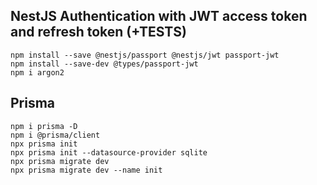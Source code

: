 ## NestJS Authentication with JWT access token and refresh token (+TESTS)

```
npm install --save @nestjs/passport @nestjs/jwt passport-jwt
npm install --save-dev @types/passport-jwt
npm i argon2
```

## Prisma

```
npm i prisma -D
npm i @prisma/client
npx prisma init
npx prisma init --datasource-provider sqlite
npx prisma migrate dev
npx prisma migrate dev --name init
```